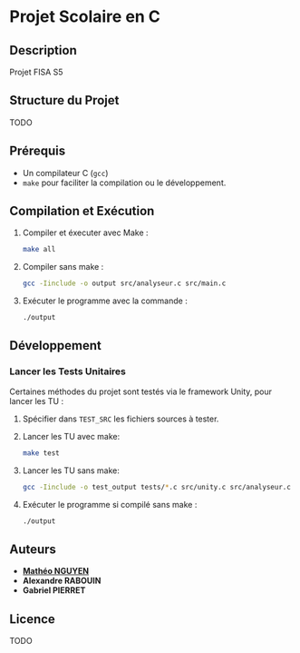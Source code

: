 # Projet Scolaire en C

## Description
Projet FISA S5

## Structure du Projet
TODO

## Prérequis
- Un compilateur C (`gcc`)
- `make` pour faciliter la compilation ou le développement.

## Compilation et Exécution

1. Compiler et éxecuter avec Make :
    ```sh
    make all
    ```

1. Compiler sans make :
    ```sh
    gcc -Iinclude -o output src/analyseur.c src/main.c
    ```

2. Exécuter le programme avec la commande :
    ```sh
    ./output
    ```

## Développement
### Lancer les Tests Unitaires
Certaines méthodes du projet sont testés via le framework Unity, pour lancer les TU :

1. Spécifier dans `TEST_SRC` les fichiers sources à tester.
2. Lancer les TU avec make:
    ```sh
    make test
    ```

2. Lancer les TU sans make:
    ```sh
    gcc -Iinclude -o test_output tests/*.c src/unity.c src/analyseur.c
    ```
3. Exécuter le programme si compilé sans make :
    ```sh
    ./output
    ```
    
## Auteurs
- [**Mathéo NGUYEN**](https://github.com/LiberiBg)
- **Alexandre RABOUIN**
- **Gabriel PIERRET**


## Licence
TODO